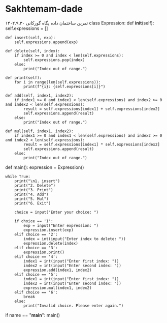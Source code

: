 # Sakhtemam-dade
تمرین ساختمان داده پگاه گورکانی ۱۴۰۲.۹.۳۰
class Expression:
    def __init__(self):
        self.expressions = []

    def insert(self, exp):
        self.expressions.append(exp)

    def delete(self, index):
        if index >= 0 and index < len(self.expressions):
            self.expressions.pop(index)
        else:
            print("Index out of range.")

    def print(self):
        for i in range(len(self.expressions)):
            print(f"{i}: {self.expressions[i]}")

    def add(self, index1, index2):
        if index1 >= 0 and index1 < len(self.expressions) and index2 >= 0 and index2 < len(self.expressions):
            result = self.expressions[index1] + self.expressions[index2]
            self.expressions.append(result)
        else:
            print("Index out of range.")

    def mul(self, index1, index2):
        if index1 >= 0 and index1 < len(self.expressions) and index2 >= 0 and index2 < len(self.expressions):
            result = self.expressions[index1] * self.expressions[index2]
            self.expressions.append(result)
        else:
            print("Index out of range.")


def main():
    expression = Expression()

    while True:
        print("\n1. insert")
        print("2. Delete")
        print("3. Print")
        print("4. Add")
        print("5. Mul")
        print("6. Exit")

        choice = input("Enter your choice: ")

        if choice == '1':
            exp = input("Enter expression: ")
            expression.insert(exp)
        elif choice == '2':
            index = int(input("Enter index to delete: "))
            expression.delete(index)
        elif choice == '3':
            expression.print()
        elif choice == '4':
            index1 = int(input("Enter first index: "))
            index2 = int(input("Enter second index: "))
            expression.add(index1, index2)
        elif choice == '5':
            index1 = int(input("Enter first index: "))
            index2 = int(input("Enter second index: "))
            expression.mul(index1, index2)
        elif choice == '6':
            break
        else:
            print("Invalid choice. Please enter again.")


if name == "__main__":
    main()
